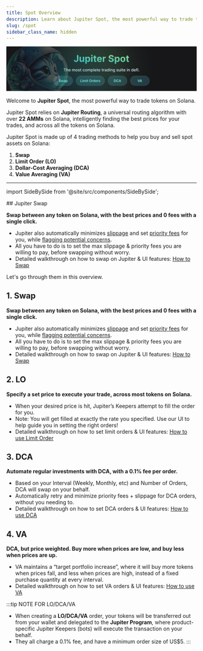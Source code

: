 ```yaml
---
title: Spot Overview
description: Learn about Jupiter Spot, the most powerful way to trade tokens on Solana.
slug: /spot
sidebar_class_name: hidden
---
```


![spot-overview](../../guides/img/jupiter-spot.png)

Welcome to **Jupiter Spot**, the most powerful way to trade tokens on Solana. 

Jupiter Spot relies on **Jupiter Routing**, a universal routing algorithm with over **22 AMMs** on Solana, intelligently finding the best prices for your trades, and across all the tokens on Solana.

Jupiter Spot is made up of 4 trading methods to help you buy and sell spot assets on Solana:
1. **Swap**
2. **Limit Order (LO)**
3. **Dollar-Cost Averaging (DCA)**
4. **Value Averaging (VA)**

---

import SideBySide from '@site/src/components/SideBySide';

<SideBySide imageUrl="/img/spot/spot-banner.png">
  ## Jupiter Swap

  **Swap between any token on Solana, with the best prices and 0 fees with a single click.**
  - Jupiter also automatically minimizes [slippage](https://station.jup.ag/guides/jupiter-swap/how-swap-works/metropolis-features#dynamic-slippage) and set [priority fees](https://station.jup.ag/guides/jupiter-swap/swap#transaction-priority-fees) for you, while [flagging potential concerns](https://station.jup.ag/guides/jupiter-swap/how-swap-works/#safety-notifications).
  - All you have to do is to set the max slippage & priority fees you are willing to pay, before swapping without worry.
  - Detailed walkthrough on how to swap on Jupiter & UI features: [How to Swap](https://station.jup.ag/guides/jupiter-swap/swap)

</SideBySide>


Let's go through them in this overview.

## 1. Swap

**Swap between any token on Solana, with the best prices and 0 fees with a single click.**
- Jupiter also automatically minimizes [slippage](https://station.jup.ag/guides/jupiter-swap/how-swap-works/metropolis-features#dynamic-slippage) and set [priority fees](https://station.jup.ag/guides/jupiter-swap/swap#transaction-priority-fees) for you, while [flagging potential concerns](https://station.jup.ag/guides/jupiter-swap/how-swap-works/#safety-notifications).
- All you have to do is to set the max slippage & priority fees you are willing to pay, before swapping without worry.
- Detailed walkthrough on how to swap on Jupiter & UI features: [How to Swap](https://station.jup.ag/guides/jupiter-swap/swap)

## 2. LO

**Specify a set price to execute your trade, across most tokens on Solana.**

- When your desired price is hit, Jupiter’s Keepers attempt to fill the order for you.
- Note: You will get filled at exactly the rate you specified. Use our UI to help guide you in setting the right orders!
- Detailed walkthrough on how to set limit orders & UI features: [How to use Limit Order](https://station.jup.ag/guides/limit-order/limit-order)

## 3. DCA

**Automate regular investments with DCA, with a 0.1% fee per order.**

- Based on your Interval (Weekly, Monthly, etc) and Number of Orders, DCA will swap on your behalf.
- Automatically retry and minimize priority fees + slippage for DCA orders, without you needing to.
- Detailed walkthrough on how to set DCA orders & UI features: [How to use DCA](https://station.jup.ag/guides/dca/how-to-dca)

## 4. VA

**DCA, but price weighted. Buy more when prices are low, and buy less when prices are up.**

- VA maintains a “target portfolio increase”, where it will buy more tokens when prices fall, and less when prices are high, instead of a fixed purchase quantity at every interval.
- Detailed walkthrough on how to set VA orders & UI features: [How to use VA](https://station.jup.ag/guides/va/how-to-va)

:::tip NOTE FOR LO/DCA/VA
- When creating a **LO/DCA/VA** order, your tokens will be transferred out from your wallet and delegated to the **Jupiter Program**, where product-specific Jupiter Keepers (bots) will execute the transaction on your behalf.
- They all charge a 0.1% fee, and have a minimum order size of US$5.
:::
